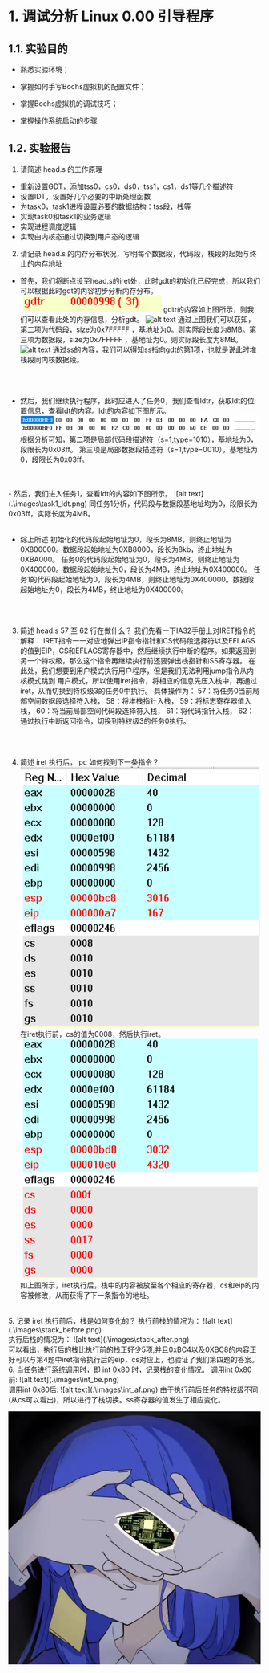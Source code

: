 # 1. 调试分析 Linux 0.00 引导程序
## 1.1. 实验目的
- 熟悉实验环境；

- 掌握如何手写Bochs虚拟机的配置文件；

- 掌握Bochs虚拟机的调试技巧；

- 掌握操作系统启动的步骤

## 1.2. 实验报告

  1. 请简述 head.s 的工作原理
   - 重新设置GDT，添加tss0，cs0，ds0，tss1，cs1，ds1等几个描述符
   - 设置IDT，设置好几个必要的中断处理函数
   - 为task0，task1进程设置必要的数据结构：tss段，栈等
   - 实现task0和task1的业务逻辑
   - 实现进程调度逻辑
   - 实现由内核态通过切换到用户态的逻辑



  2. 请记录 head.s 的内存分布状况，写明每个数据段，代码段，栈段的起始与终止的内存地址
   - 首先，我们将断点设至head.s的iret处，此时gdt的初始化已经完成，所以我们可以根据此时gdt的内容初步分析内存分布。
  ![alt text](./images/1.png)
  gdtr的内容如上图所示，则我们可以查看此处的内存信息，分析gdt。
  ![alt text](2.png)
  通过上图我们可以获知，第二项为代码段，size为0x7FFFFF ，基地址为0。则实际段长度为8MB。第三项为数据段，size为0x7FFFFF ，基地址为0。则实际段长度为8MB。
  ![alt text](\images\3.png)
  通过ss的内容，我们可以得知ss指向gdt的第1项，也就是说此时堆栈段同内核数据段。
  <br>
  <br>

     
       
  
  - 然后，我们继续执行程序，此时应进入了任务0，我们查看ldtr，获取ldt的位置信息，查看ldt的内容。ldt的内容如下图所示。
  ![alt text](.\images\4.png)
  根据分析可知，第二项是局部代码段描述符（s=1,type=1010），基地址为0，段限长为0x03ff。
  第三项是局部数据段描述符（s=1,type=0010），基地址为0，段限长为0x03ff。
  <br>
  <br>
  - 然后，我们进入任务1，查看ldt的内容如下图所示。
  ![alt text](.\images\task1_ldt.png)
  同任务1分析，代码段与数据段基地址均为0，段限长为0x03ff，实际长度为4MB。
  <br>
  <br>

  - 综上所述
  初始化的代码段起始地址为0，段长为8MB，则终止地址为0X800000。数据段起始地址为0XB8000，段长为8kb，终止地址为0XBA000。
  任务0的代码段起始地址为0，段长为4MB，则终止地址为0X400000。数据段起始地址为0，段长为4MB，终止地址为0X400000。
  任务1的代码段起始地址为0，段长为4MB，则终止地址为0X400000。数据段起始地址为0，段长为4MB，终止地址为0X400000。
  <br>
  <br>






  3. 简述 head.s 57 至 62 行在做什么？
   我们先看一下IA32手册上对IRET指令的解释：
  IRET指令一一对应地弹出IP指令指针和CS代码段选择符以及EFLAGS的值到EIP，CS和EFLAGS寄存器中，然后继续执行中断的程序。如果返回到另一个特权级，那么这个指令再继续执行前还要弹出栈指针和SS寄存器。
  在此处，我们想要到用户模式执行用户程序，但是我们无法利用jump指令从内核模式跳到
  用户模式，所以使用iret指令，将相应的信息先压入栈中，再通过iret，从而切换到特权级3的任务0中执行。
  具体操作为：
  57：将任务0当前局部空间数据段选择符入栈，
  58：将堆栈指针入栈，
  59：将标志寄存器值入栈，
  60：将当前局部空间代码段选择符入栈，
  61：将代码指针入栈，
  62：通过执行中断返回指令，切换到特权级3的任务0执行。
  <br>
  <br>
    




  4. 简述 iret 执行后， pc 如何找到下一条指令？
   ![alt text](.\images\re_before_iret.png)
   在iret执行前，cs的值为0008，然后执行iret。
   ![alt text](.\images\re_after_iret.png)
   如上图所示，iret执行后，栈中的内容被放至各个相应的寄存器，cs和eip的内容被修改，从而获得了下一条指令的地址。
   <br>
  5. 记录 iret 执行前后，栈是如何变化的？
   执行前栈的情况为：
    ![alt text](.\images\stack_before.png)
    <br>
    执行后栈的情况为：
    ![alt text](.\images\stack_after.png)
    <br>
    可以看出，执行后的栈比执行前的栈正好少5项,并且0xBC4以及0XBC8的内容正好可以与第4题中iret指令执行后的eip，cs对应上，也验证了我们第四题的答案。
    <br>
  6. 当任务进行系统调用时，即 int 0x80 时，记录栈的变化情况。
   调用int 0x80前:
   ![alt text](.\images\int_be.png)
   <br>
   调用int 0x80后:
   ![alt text](.\images\int_af.png)
   由于执行前后任务的特权级不同(从cs可以看出)，所以进行了栈切换。ss寄存器的值发生了相应变化。











![alt text](.\images\bing.jpg)
